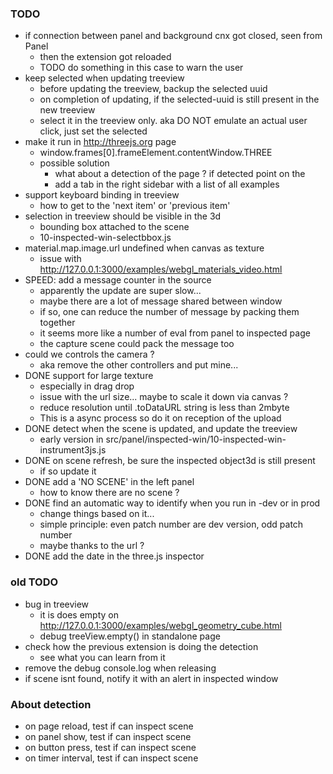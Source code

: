 ### TODO
- if connection between panel and background cnx got closed, seen from Panel
  - then the extension got reloaded
  - TODO do something in this case to warn the user
- keep selected when updating treeview
  - before updating the treeview, backup the selected uuid
  - on completion of updating, if the selected-uuid is still present in the new treeview
  - select it in the treeview only. aka DO NOT emulate an actual user click, just set the selected
- make it run in http://threejs.org page
  - window.frames[0].frameElement.contentWindow.THREE
  - possible solution
    - what about a detection of the page ? if detected point on the 
    - add a tab in the right sidebar with a list of all examples
- support keyboard binding in treeview
  - how to get to the 'next item' or 'previous item'
- selection in treeview should be visible in the 3d
  - bounding box attached to the scene
  - 10-inspected-win-selectbbox.js
- material.map.image.url undefined when canvas as texture
  - issue with http://127.0.0.1:3000/examples/webgl_materials_video.html
- SPEED: add a message counter in the source
  - apparently the update are super slow...
  - maybe there are a lot of message shared between window
  - if so, one can reduce the number of message by packing them together
  - it seems more like a number of eval from panel to inspected page
  - the capture scene could pack the message too
- could we controls the camera ? 
  - aka remove the other controllers and put mine...
- DONE support for large texture
  - especially in drag drop
  - issue with the url size... maybe to scale it down via canvas ?
  - reduce resolution until .toDataURL string is less than 2mbyte
  - This is a async process so do it on reception of the upload
- DONE detect when the scene is updated, and update the treeview
  - early version in src/panel/inspected-win/10-inspected-win-instrument3js.js
- DONE on scene refresh, be sure the inspected object3d is still present
  - if so update it
- DONE add a 'NO SCENE' in the left panel
  - how to know there are no scene ?
- DONE find an automatic way to identify when you run in -dev or in prod
  - change things based on it... 
  - simple principle: even patch number are dev version, odd patch number
  - maybe thanks to the url ?
- DONE add the date in the three.js inspector

### old TODO
- bug in treeview
  - it is does empty on http://127.0.0.1:3000/examples/webgl_geometry_cube.html
  - debug treeView.empty() in standalone page
- check how the previous extension is doing the detection
  - see what you can learn from it
- remove the debug console.log when releasing
- if scene isnt found, notify it with an alert in inspected window

### About detection
- on page reload, test if can inspect scene
- on panel show, test if can inspect scene
- on button press, test if can inspect scene
- on timer interval, test if can inspect scene
